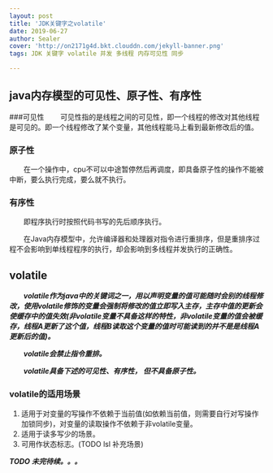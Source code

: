 ```yaml
---
layout: post
title: 'JDK关键字之volatile'
date: 2019-06-27
author: Sealer
cover: 'http://on2171g4d.bkt.clouddn.com/jekyll-banner.png'
tags: JDK 关键字 volatile 并发 多线程 内存可见性 同步  

---
```


## java内存模型的可见性、原子性、有序性
###可见性
　　可见性指的是线程之间的可见性，即一个线程的修改对其他线程是可见的。即一个线程修改了某个变量，其他线程能马上看到最新修改后的值。
### 原子性
　　在一个操作中，cpu不可以中途暂停然后再调度，即具备原子性的操作不能被中断，要么执行完成，要么就不执行。
### 有序性
　　即程序执行时按照代码书写的先后顺序执行。

　　在Java内存模型中，允许编译器和处理器对指令进行重排序，但是重排序过程不会影响到单线程程序的执行，却会影响到多线程并发执行的正确性。


## volatile
　　_**volatile作为java中的关键词之一，用以声明变量的值可能随时会别的线程修改，使用volatile修饰的变量会强制将修改的值立即写入主存，主存中值的更新会使缓存中的值失效(非volatile变量不具备这样的特性，非volatile变量的值会被缓存，线程A更新了这个值，线程B读取这个变量的值时可能读到的并不是是线程A更新后的值)。**_

　　**_volatile会禁止指令重排。_**

　　**_volatile具备下述的可见性、有序性， 但不具备原子性。_**

### volatile的适用场景
1. 适用于对变量的写操作不依赖于当前值(如依赖当前值，则需要自行对写操作加锁同步)，对变量的读取操作不依赖于非volatile变量。
2. 适用于读多写少的场景。
3. 可用作状态标志。(TODO lsl 补充场景)

**_TODO 未完待续。。。_**
